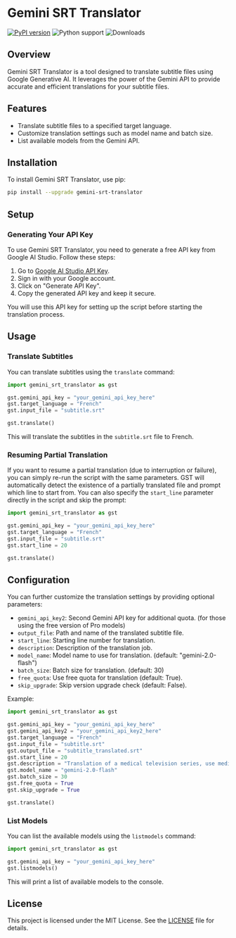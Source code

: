 # Gemini SRT Translator

[![PyPI version](https://img.shields.io/pypi/v/gemini-srt-translator)](https://pypi.org/project/gemini-srt-translator)
![Python support](https://img.shields.io/pypi/pyversions/gemini-srt-translator)
![Downloads](https://img.shields.io/pypi/dw/gemini-srt-translator)

## Overview

Gemini SRT Translator is a tool designed to translate subtitle files using Google Generative AI. It leverages the power of the Gemini API to provide accurate and efficient translations for your subtitle files.

## Features

- Translate subtitle files to a specified target language.
- Customize translation settings such as model name and batch size.
- List available models from the Gemini API.

## Installation

To install Gemini SRT Translator, use pip:

```sh
pip install --upgrade gemini-srt-translator
```

## Setup

### Generating Your API Key

To use Gemini SRT Translator, you need to generate a free API key from Google AI Studio. Follow these steps:

1. Go to [Google AI Studio API Key](https://aistudio.google.com/apikey).
2. Sign in with your Google account.
3. Click on "Generate API Key".
4. Copy the generated API key and keep it secure.

You will use this API key for setting up the script before starting the translation process.

## Usage

### Translate Subtitles

You can translate subtitles using the `translate` command:

```python
import gemini_srt_translator as gst

gst.gemini_api_key = "your_gemini_api_key_here"
gst.target_language = "French"
gst.input_file = "subtitle.srt"

gst.translate()
```

This will translate the subtitles in the `subtitle.srt` file to French.

### Resuming Partial Translation

If you want to resume a partial translation (due to interruption or failure), you can simply re-run the script with the same parameters. GST will automatically detect the existence of a partially translated file and prompt which line to start from.
You can also specify the `start_line` parameter directly in the script and skip the prompt:

```python
import gemini_srt_translator as gst

gst.gemini_api_key = "your_gemini_api_key_here"
gst.target_language = "French"
gst.input_file = "subtitle.srt"
gst.start_line = 20

gst.translate()
```

## Configuration

You can further customize the translation settings by providing optional parameters:

- `gemini_api_key2`: Second Gemini API key for additional quota. (for those using the free version of Pro models)
- `output_file`: Path and name of the translated subtitle file.
- `start_line`: Starting line number for translation.
- `description`: Description of the translation job.
- `model_name`: Model name to use for translation. (default: "gemini-2.0-flash")
- `batch_size`: Batch size for translation. (default: 30)
- `free_quota`: Use free quota for translation (default: True).
- `skip_upgrade`: Skip version upgrade check (default: False).

Example:

```python
import gemini_srt_translator as gst

gst.gemini_api_key = "your_gemini_api_key_here"
gst.gemini_api_key2 = "your_gemini_api_key2_here"
gst.target_language = "French"
gst.input_file = "subtitle.srt"
gst.output_file = "subtitle_translated.srt"
gst.start_line = 20
gst.description = "Translation of a medical television series, use medical terms"
gst.model_name = "gemini-2.0-flash"
gst.batch_size = 30
gst.free_quota = True
gst.skip_upgrade = True

gst.translate()
```

### List Models

You can list the available models using the `listmodels` command:

```python
import gemini_srt_translator as gst

gst.gemini_api_key = "your_gemini_api_key_here"
gst.listmodels()
```

This will print a list of available models to the console.

## License

This project is licensed under the MIT License. See the [LICENSE](https://github.com/MaKTaiL/gemini-srt-translator?tab=MIT-1-ov-file) file for details.
